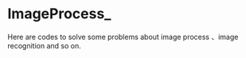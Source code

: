# ImageProcess_

Here are codes to solve some problems about image process 、image recognition and so on.